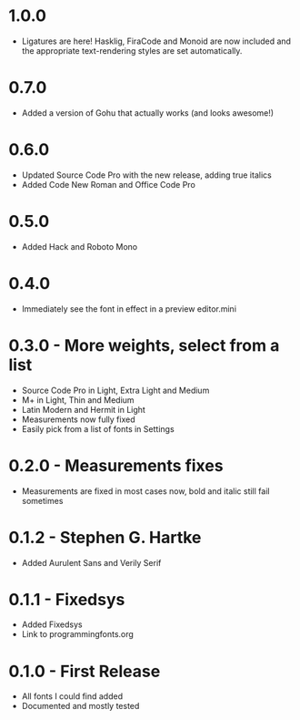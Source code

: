 # 1.0.0
* Ligatures are here! Hasklig, FiraCode and Monoid are now included and the appropriate text-rendering styles are set automatically.

# 0.7.0
* Added a version of Gohu that actually works (and looks awesome!)

# 0.6.0
* Updated Source Code Pro with the new release, adding true italics
* Added Code New Roman and Office Code Pro

# 0.5.0
* Added Hack and Roboto Mono

# 0.4.0
* Immediately see the font in effect in a preview editor.mini

# 0.3.0 - More weights, select from a list
* Source Code Pro in Light, Extra Light and Medium
* M+ in Light, Thin and Medium
* Latin Modern and Hermit in Light
* Measurements now fully fixed
* Easily pick from a list of fonts in Settings

# 0.2.0 - Measurements fixes
* Measurements are fixed in most cases now, bold and italic still fail sometimes

# 0.1.2 - Stephen G. Hartke
* Added Aurulent Sans and Verily Serif

# 0.1.1 - Fixedsys
* Added Fixedsys
* Link to programmingfonts.org

# 0.1.0 - First Release
* All fonts I could find added
* Documented and mostly tested
